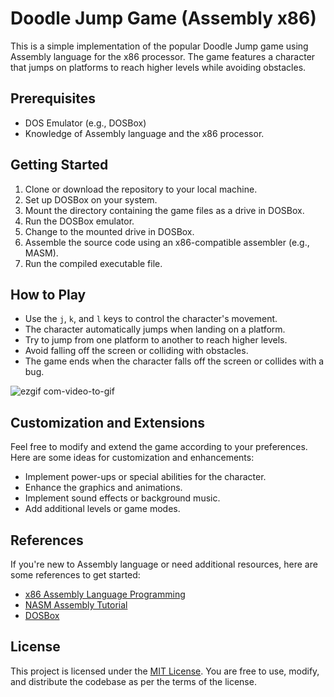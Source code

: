 # Doodle Jump Game (Assembly x86)

This is a simple implementation of the popular Doodle Jump game using Assembly language for the x86 processor. The game features a character that jumps on platforms to reach higher levels while avoiding obstacles.

## Prerequisites

- DOS Emulator (e.g., DOSBox)
- Knowledge of Assembly language and the x86 processor.

## Getting Started

1. Clone or download the repository to your local machine.
2. Set up DOSBox on your system.
3. Mount the directory containing the game files as a drive in DOSBox.
4. Run the DOSBox emulator.
5. Change to the mounted drive in DOSBox.
6. Assemble the source code using an x86-compatible assembler (e.g., MASM).
7. Run the compiled executable file.

## How to Play

- Use the `j`, `k`,  and `l` keys to control the character's movement.
- The character automatically jumps when landing on a platform.
- Try to jump from one platform to another to reach higher levels.
- Avoid falling off the screen or colliding with obstacles.
- The game ends when the character falls off the screen or collides with a bug.

![ezgif com-video-to-gif](https://github.com/maedehdehghanam/Doodle_jump/assets/81408402/ab6636bf-86bd-4c69-bc37-7d7e529e6f05)


## Customization and Extensions

Feel free to modify and extend the game according to your preferences. Here are some ideas for customization and enhancements:

- Implement power-ups or special abilities for the character.
- Enhance the graphics and animations.
- Implement sound effects or background music.
- Add additional levels or game modes.

## References

If you're new to Assembly language or need additional resources, here are some references to get started:

- [x86 Assembly Language Programming](https://en.wikibooks.org/wiki/X86_Assembly)
- [NASM Assembly Tutorial](https://cs.lmu.edu/~ray/notes/nasmtutorial/)
- [DOSBox](https://www.dosbox.com/)

## License

This project is licensed under the [MIT License](LICENSE). You are free to use, modify, and distribute the codebase as per the terms of the license.
